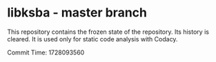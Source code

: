 # libksba - master branch

This repository contains the frozen state of the repository.
Its history is cleared. It is used only for static code
analysis with Codacy.

Commit Time: 1728093560